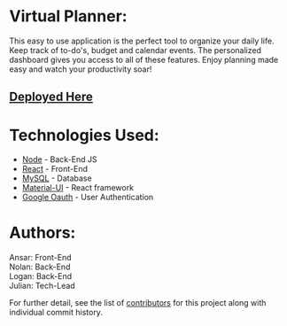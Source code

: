 # Virtual Planner:

This easy to use application is the perfect tool to organize your daily life.  Keep track of to-do's, budget and calendar events. The personalized dashboard gives you access to all of these features. Enjoy planning made easy and watch your productivity soar!

## [Deployed Here](https://blooming-refuge-52964.herokuapp.com)

# Technologies Used: 

* [Node](https://nodejs.org/en/) - Back-End JS
* [React](https://reactjs.org/) - Front-End
* [MySQL](https://www.mysql.com/) - Database
* [Material-UI](https://material-ui.com/) - React framework
* [Google Oauth](https://developers.google.com/identity/protocols/OAuth2) - User Authentication

# Authors:

Ansar: Front-End\
Nolan: Back-End\
Logan: Back-End\
Julian: Tech-Lead

For further detail, see the list of [contributors](https://github.com/loganshahan/Virtual-Planner/graphs/contributors) for this project along with individual commit history.


